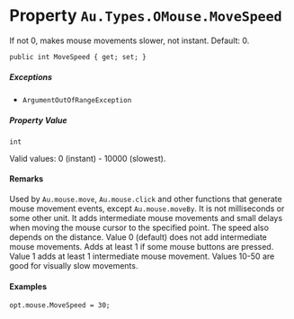 # Property `Au.Types.OMouse.MoveSpeed`

If not 0, makes mouse movements slower, not instant. Default: 0.

```
public int MoveSpeed { get; set; }
```

##### Exceptions

- `ArgumentOutOfRangeException`

##### Property Value

`int`

Valid values: 0 (instant) - 10000 (slowest).

#### Remarks

Used by `Au.mouse.move`, `Au.mouse.click` and other functions that generate mouse movement events, except `Au.mouse.moveBy`. It is not milliseconds or some other unit. It adds intermediate mouse movements and small delays when moving the mouse cursor to the specified point. The speed also depends on the distance. Value 0 (default) does not add intermediate mouse movements. Adds at least 1 if some mouse buttons are pressed. Value 1 adds at least 1 intermediate mouse movement. Values 10-50 are good for visually slow movements.

#### Examples

```
opt.mouse.MoveSpeed = 30;
```